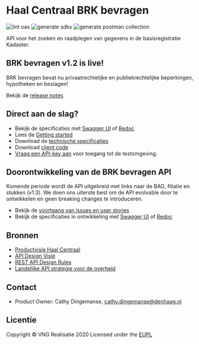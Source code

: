# Haal Centraal BRK bevragen

![lint oas](https://github.com/VNG-Realisatie/Haal-Centraal-BRK-bevragen/workflows/lint-oas/badge.svg)
![generate sdks](https://github.com/VNG-Realisatie/Haal-Centraal-BRK-bevragen/workflows/generate-sdks/badge.svg)
![generate postman collection](https://github.com/VNG-Realisatie/Haal-Centraal-BRK-bevragen/workflows/generate-postman-collection/badge.svg)

API voor het zoeken en raadplegen van gegevens in de basisregistratie Kadaster.

## BRK bevragen v1.2 is live!

BRK bevragen bevat nu privaatrechtelijke en publiekrechtelijke beperkingen, hypotheken en beslagen!

Bekijk de [release notes](https://vng-realisatie.github.io/Haal-Centraal-BRK-bevragen/releasenotes).

## Direct aan de slag?

* Bekijk de specificaties met [Swagger UI](https://vng-realisatie.github.io/Haal-Centraal-BRK-bevragen/swagger-ui) of [Redoc](https://vng-realisatie.github.io/Haal-Centraal-BRK-bevragen/redoc)
* Lees de [Getting started](https://vng-realisatie.github.io/Haal-Centraal-BRK-bevragen/getting-started)
* Download de [technische specificaties](https://github.com/VNG-Realisatie/Haal-Centraal-BRK-bevragen/blob/master/specificatie/genereervariant/openapi.yaml)
* Download [client code](https://github.com/VNG-Realisatie/Haal-Centraal-BRK-bevragen/tree/master/code)
* [Vraag een API-key aan](https://formulieren.kadaster.nl/aanmelden_brk_bevragen) voor toegang tot de testomgeving.

## Doorontwikkeling van de BRK bevragen API

Komende periode wordt de API uitgebreid met links naar de BAG, filiatie en stukken (v1.3). We doen ons uiterste best om de API evolvable door te ontwikkelen en geen breaking changes te introduceren.

* Bekijk de [voortgang van issues en user stories](https://github.com/VNG-Realisatie/Haal-Centraal-BRK-bevragen/issues?q=is%3Aissue+label%3A%22BRK+bevragen+v1.3%22)
* Bekijk de specificaties in ontwikkeling met [Swagger UI](https://vng-realisatie.github.io/Haal-Centraal-BRK-bevragen/swagger-ui-io) of [Redoc](https://vng-realisatie.github.io/Haal-Centraal-BRK-bevragen/redoc-io)

## Bronnen

* [Productvisie Haal Centraal](https://vng-realisatie.github.io/Haal-Centraal)
* [API Design Visie](https://github.com/Geonovum/KP-APIs/tree/master/Werkgroep%20Design%20Visie)
* [REST API Design Rules](https://docs.geostandaarden.nl/api/API-Designrules/)
* [Landelijke API strategie voor de overheid](https://geonovum.github.io/KP-APIs/)

## Contact

* Product Owner: Cathy Dingemanse, cathy.dingemanse@denhaag.nl

## Licentie

Copyright &copy; VNG Realisatie 2020
Licensed under the [EUPL](https://github.com/VNG-Realisatie/Haal-Centraal-BRK-bevragen/blob/master/LICENCE.md)
